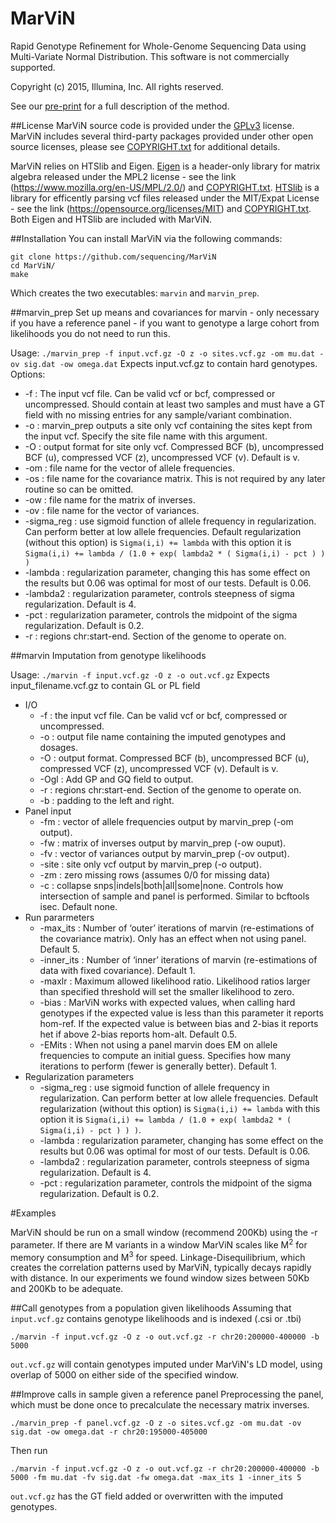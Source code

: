 # MarViN
Rapid Genotype Refinement for Whole-Genome Sequencing Data using Multi-Variate Normal Distribution. This software is not commercially supported.

Copyright (c) 2015, Illumina, Inc. All rights reserved.

See our [pre-print](http://biorxiv.org/content/biorxiv/early/2015/11/12/031484.full.pdf) for a full description of the method.

##License
MarViN source code is provided under the [GPLv3](https://git.illumina.com/rarthur/MarViN/blob/master/LICENSE.txt) license. MarViN includes several third-party packages provided under other open source licenses, please see [COPYRIGHT.txt](https://git.illumina.com/rarthur/MarViN/blob/master/COPYRIGHT.txt) for additional details.

MarViN relies on HTSlib and Eigen. [Eigen](http://eigen.tuxfamily.org/index.php?title=Main_Page) is a header-only library for matrix algebra released under the MPL2 license - see the link (https://www.mozilla.org/en-US/MPL/2.0/) and [COPYRIGHT.txt](https://git.illumina.com/rarthur/MarViN/blob/master/COPYRIGHT.txt). [HTSlib](http://www.htslib.org/) is a library for efficently parsing vcf files released under the MIT/Expat License - see the link (https://opensource.org/licenses/MIT) and [COPYRIGHT.txt](https://git.illumina.com/rarthur/MarViN/blob/master/COPYRIGHT.txt).
Both Eigen and HTSlib are included with MarViN.

##Installation
You can install MarViN via the following commands:
```
git clone https://github.com/sequencing/MarViN
cd MarViN/
make
```
Which creates the two executables: `marvin` and `marvin_prep`.

##marvin_prep
Set up means and covariances for marvin - only necessary if you have a reference panel - if you want to genotype a large cohort from likelihoods you do not need to run this.

Usage:
```./marvin_prep -f input.vcf.gz -O z -o sites.vcf.gz -om mu.dat -ov sig.dat -ow omega.dat```
Expects input.vcf.gz to contain hard genotypes. Options:

* -f : The input vcf file. Can be valid vcf or bcf, compressed or uncompressed. Should contain at least two samples and must have a GT field with no missing entries for any sample/variant combination.
* -o : marvin\_prep outputs a site only vcf containing the sites kept from the input vcf. Specify the site file name with this argument.
* -O : output format for site only vcf. Compressed BCF (b), uncompressed BCF (u), compressed VCF (z), uncompressed VCF (v). Default is v.
* -om : file name for the vector of allele frequencies.
* -os : file name for the covariance matrix. This is not required by any later routine so can be omitted.
* -ow : file name for the matrix of inverses.
* -ov : file name for the vector of variances.
* -sigma_reg : use sigmoid function of allele frequency in regularization. Can perform better at low allele frequencies. Default regularization (without this option) is `Sigma(i,i) += lambda` with this option it is `Sigma(i,i) += lambda / (1.0 + exp( lambda2 * ( Sigma(i,i) - pct ) ) )`
* -lambda : regularization parameter, changing this has some effect on the results but 0.06 was optimal for most of our tests. Default is 0.06.
* -lambda2 : regularization parameter, controls steepness of sigma regularization. Default is 4.
* -pct : regularization parameter, controls the midpoint of the sigma regularization. Default is 0.2.
* -r : regions chr:start-end. Section of the genome to operate on. 

##marvin
Imputation from genotype likelihoods

Usage:
```./marvin -f input.vcf.gz -O z -o out.vcf.gz```
Expects input_filename.vcf.gz to contain GL or PL field
* I/O
  * -f : the input vcf file. Can be valid vcf or bcf, compressed or uncompressed. 
  * -o : output file name containing the imputed genotypes and dosages.
  * -O : output format. Compressed BCF (b), uncompressed BCF (u), compressed VCF (z), uncompressed VCF (v). Default is v.
  * -Ogl : Add GP and GQ field to output.
  * -r : regions chr:start-end. Section of the genome to operate on.
  * -b : padding to the left and right.
* Panel input
  * -fm : vector of allele frequencies output by marvin_prep (-om output).
  * -fw : matrix of inverses output by marvin_prep (-ow ouput).
  * -fv : vector of variances output by marvin_prep (-ov output).
  * -site : site only vcf output by marvin_prep (-o output).
  * -zm : zero missing rows (assumes 0/0 for missing data)
  * -c : collapse snps|indels|both|all|some|none. Controls how intersection of sample and panel is performed. Similar to bcftools isec. Default none.
* Run pararmeters
  * -max_its : Number of ‘outer’ iterations of marvin (re-estimations of the covariance matrix). Only has an effect when not using panel. Default 5.
  * -inner_its : Number of ‘inner’ iterations of marvin (re-estimations of data with fixed covariance). Default 1.
  * -maxlr : Maximum allowed likelihood ratio. Likelihood ratios larger than specified threshold will set the smaller likelihood to zero.
  * -bias : MarViN works with expected values, when calling hard genotypes if the expected value is less than this parameter it reports hom-ref. If the expected value is between bias and 2-bias it reports het if above 2-bias reports hom-alt. Default 0.5.
  * -EMits : When not using a panel marvin does EM on allele frequencies to compute an initial guess. Specifies how many iterations to perform (fewer is generally better). Default 1.
* Regularization parameters
  * -sigma_reg : use sigmoid function of allele frequency in regularization. Can perform better at low allele frequencies. Default regularization (without this option) is `Sigma(i,i) += lambda` with this option it is `Sigma(i,i) += lambda / (1.0 + exp( lambda2 * ( Sigma(i,i) - pct ) ) )`.
  * -lambda : regularization parameter, changing has some effect on the results but 0.06 was optimal for most of our tests. Default is 0.06.
  * -lambda2 : regularization parameter, controls steepness of sigma regularization. Default is 4.
  * -pct : regularization parameter, controls the midpoint of the sigma regularization. Default is 0.2.

#Examples

MarViN should be run on a small window (recommend 200Kb) using the -r parameter. If there are M variants in a window MarViN scales like M<sup>2</sup> for memory consumption and M<sup>3</sup> for speed. Linkage-Disequilibrium, which creates the correlation patterns used by MarViN, typically decays rapidly with distance. In our experiments we found window sizes between 50Kb and 200Kb to be adequate.

##Call genotypes from a population given likelihoods
Assuming that `input.vcf.gz` contains genotype likelihoods and is indexed (.csi or .tbi)
```
./marvin -f input.vcf.gz -O z -o out.vcf.gz -r chr20:200000-400000 -b 5000
```
`out.vcf.gz` will contain genotypes imputed under MarViN's LD model, using overlap of 5000 on either side of the specified window.

##Improve calls in sample given a reference panel
Preprocessing the panel, which must be done once to precalculate the necessary matrix inverses.
```
./marvin_prep -f panel.vcf.gz -O z -o sites.vcf.gz -om mu.dat -ov sig.dat -ow omega.dat -r chr20:195000-405000
```
Then run
```
./marvin -f input.vcf.gz -O z -o out.vcf.gz -r chr20:200000-400000 -b 5000 -fm mu.dat -fv sig.dat -fw omega.dat -max_its 1 -inner_its 5
```
`out.vcf.gz` has the GT field added or overwritten with the imputed genotypes.


